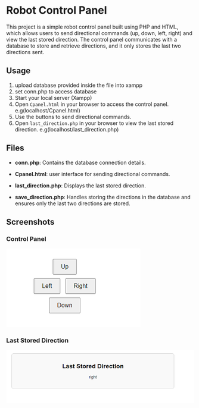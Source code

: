 # Robot Control Panel

This project is a simple robot control panel built using PHP and HTML, which allows users to send directional commands (up, down, left, right) and view the last stored direction. The control panel communicates with a  database to store and retrieve directions, and it only stores the last two directions sent.

## Usage
1. upload database provided inside the file into xampp
2. set conn.php  to access database 
3. Start your local server (Xampp)
4. Open `Cpanel.html` in your browser to access the control panel. e.g(localhost/Cpanel.html)
5. Use the buttons to send directional commands.
6. Open `last_direction.php` in your browser to view the last stored direction. e.g(localhost/last_direction.php)

## Files

- **conn.php**: Contains the database connection details.
  
- **Cpanel.html**:  user interface for sending directional commands.
  
- **last_direction.php**: Displays the last stored direction.
  
- **save_direction.php**: Handles storing the directions in the database and ensures only the last two directions are stored.

## Screenshots

### Control Panel

![Control Panel](Control_Panel_for_robot_Week_1/directionsImage.png)

### Last Stored Direction

![Last Stored Direction](Control_Panel_for_robot_Week_1/LastDirectionsImage.png)

